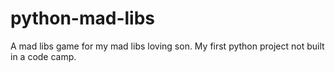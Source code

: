 # python-mad-libs
A mad libs game for my mad libs loving son.  My first python project not built in a code camp.
